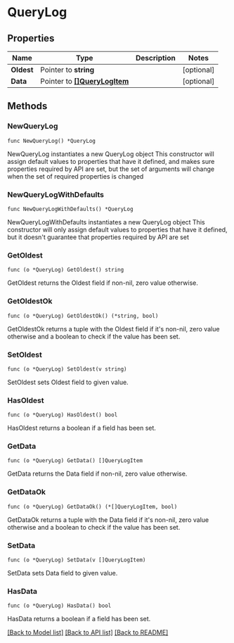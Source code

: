 # QueryLog

## Properties

Name | Type | Description | Notes
------------ | ------------- | ------------- | -------------
**Oldest** | Pointer to **string** |  | [optional] 
**Data** | Pointer to [**[]QueryLogItem**](QueryLogItem.md) |  | [optional] 

## Methods

### NewQueryLog

`func NewQueryLog() *QueryLog`

NewQueryLog instantiates a new QueryLog object
This constructor will assign default values to properties that have it defined,
and makes sure properties required by API are set, but the set of arguments
will change when the set of required properties is changed

### NewQueryLogWithDefaults

`func NewQueryLogWithDefaults() *QueryLog`

NewQueryLogWithDefaults instantiates a new QueryLog object
This constructor will only assign default values to properties that have it defined,
but it doesn't guarantee that properties required by API are set

### GetOldest

`func (o *QueryLog) GetOldest() string`

GetOldest returns the Oldest field if non-nil, zero value otherwise.

### GetOldestOk

`func (o *QueryLog) GetOldestOk() (*string, bool)`

GetOldestOk returns a tuple with the Oldest field if it's non-nil, zero value otherwise
and a boolean to check if the value has been set.

### SetOldest

`func (o *QueryLog) SetOldest(v string)`

SetOldest sets Oldest field to given value.

### HasOldest

`func (o *QueryLog) HasOldest() bool`

HasOldest returns a boolean if a field has been set.

### GetData

`func (o *QueryLog) GetData() []QueryLogItem`

GetData returns the Data field if non-nil, zero value otherwise.

### GetDataOk

`func (o *QueryLog) GetDataOk() (*[]QueryLogItem, bool)`

GetDataOk returns a tuple with the Data field if it's non-nil, zero value otherwise
and a boolean to check if the value has been set.

### SetData

`func (o *QueryLog) SetData(v []QueryLogItem)`

SetData sets Data field to given value.

### HasData

`func (o *QueryLog) HasData() bool`

HasData returns a boolean if a field has been set.


[[Back to Model list]](../README.md#documentation-for-models) [[Back to API list]](../README.md#documentation-for-api-endpoints) [[Back to README]](../README.md)


